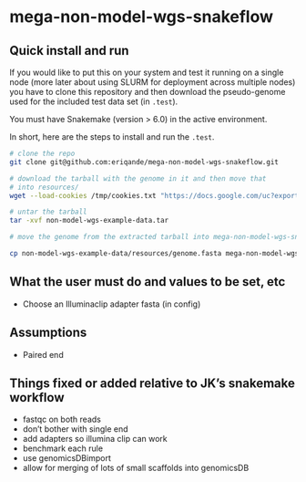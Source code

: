 mega-non-model-wgs-snakeflow
================

## Quick install and run

If you would like to put this on your system and test it running on a
single node (more later about using SLURM for deployment across multiple
nodes) you have to clone this repository and then download the
pseudo-genome used for the included test data set (in `.test`).

You must have Snakemake (version &gt; 6.0) in the active environment.

In short, here are the steps to install and run the `.test`.

``` sh
# clone the repo
git clone git@github.com:eriqande/mega-non-model-wgs-snakeflow.git

# download the tarball with the genome in it and then move that
# into resources/
wget --load-cookies /tmp/cookies.txt "https://docs.google.com/uc?export=download&confirm=$(wget --quiet --save-cookies /tmp/cookies.txt --keep-session-cookies --no-check-certificate 'https://docs.google.com/uc?export=download&id=1LMK-DCkH1RKFAWTR2OKEJ_K9VOjJIZ1b' -O- | sed -rn 's/.*confirm=([0-9A-Za-z_]+).*/\1\n/p')&id=1LMK-DCkH1RKFAWTR2OKEJ_K9VOjJIZ1b" -O non-model-wgs-example-data.tar && rm -rf /tmp/cookies.txt

# untar the tarball
tar -xvf non-model-wgs-example-data.tar

# move the genome from the extracted tarball into mega-non-model-wgs-snakeflow/resources/

cp non-model-wgs-example-data/resources/genome.fasta mega-non-model-wgs-snakeflow/resources/
```

## What the user must do and values to be set, etc

-   Choose an Illuminaclip adapter fasta (in config)

## Assumptions

-   Paired end

## Things fixed or added relative to JK’s snakemake workflow

-   fastqc on both reads
-   don’t bother with single end
-   add adapters so illumina clip can work
-   benchmark each rule
-   use genomicsDBimport
-   allow for merging of lots of small scaffolds into genomicsDB
